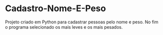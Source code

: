 # Cadastro-Nome-E-Peso

Projeto criado em Python para cadastrar pessoas pelo nome e peso. No fim o programa selecionado os mais leves e os mais pesados.
